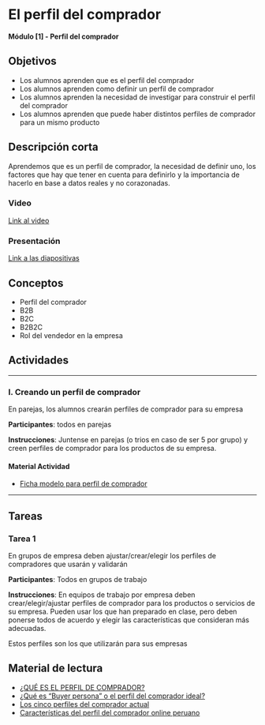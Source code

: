 # El perfil del comprador

**Módulo [1] - Perfil del comprador**

## Objetivos

- Los alumnos aprenden que es el perfil del comprador
- Los alumnos aprenden como definir un perfil de comprador
- Los alumnos aprenden la necesidad de investigar para construir el perfil del comprador
- Los alumnos aprenden que puede haber distintos perfiles de comprador para un mismo producto

## Descripción corta

Aprendemos que es un perfil de comprador, la necesidad de definir uno, los factores que hay que tener en cuenta para definirlo y la importancia de hacerlo en base a datos reales y no corazonadas.

### Video

[Link al video](https://www.youtube.com/watch?v=Ar22RULFtlQ)

### Presentación

[Link a las diapositivas](https://drive.google.com/open?id=1zgtJQyzTubyC6Z-1BaNAlB6B12Kaxy8167YsPqtD90g)

## Conceptos

- Perfil del comprador
- B2B
- B2C
- B2B2C
- Rol del vendedor en la empresa

## Actividades

---

### I. Creando un perfil de comprador

En parejas, los alumnos crearán perfiles de comprador para su empresa

**Participantes**: todos en parejas

**Instrucciones**: Juntense en parejas (o trios en caso de ser 5 por grupo) y creen perfiles de comprador para los productos de su empresa.

#### Material Actividad

- [Ficha modelo para perfil de comprador](https://docs.google.com/document/d/16LH9F3IKL7wlMkSrnV5Ydi9Y1bK61ZfkDXkZzYIXuTs/edit?usp=sharing)

---

## Tareas

### Tarea 1

En grupos de empresa deben ajustar/crear/elegir los perfiles de compradores que usarán y validarán

**Participantes**: Todos en grupos de trabajo

**Instrucciones**: En equipos de trabajo por empresa deben crear/elegir/ajustar perfiles de comprador para los productos o servicios de su empresa. Pueden usar los que han preparado en clase, pero deben ponerse todos de acuerdo y elegir las características que consideran más adecuadas.

Estos perfiles son los que utilizarán para sus empresas

## Material de lectura

- [¿QUÉ ES EL PERFIL DE COMPRADOR?](http://inbound.hint.mx/blog/qu%C3%A9-es-el-perfil-del-comprador)
- [¿Qué es “Buyer persona” o el perfil del comprador ideal?](https://www.xplora.eu/que-es-buyer-persona/)
- [Los cinco perfiles del comprador actual](https://solomarketing.es/los-cinco-perfiles-del-comprador-actual/)
- [Características del perfil del comprador online peruano](https://destinonegocio.com/pe/negocio-por-internet-pe-pe/marketing-digital-pe/caracteristicas-del-perfil-del-comprador-online-peruano/)
